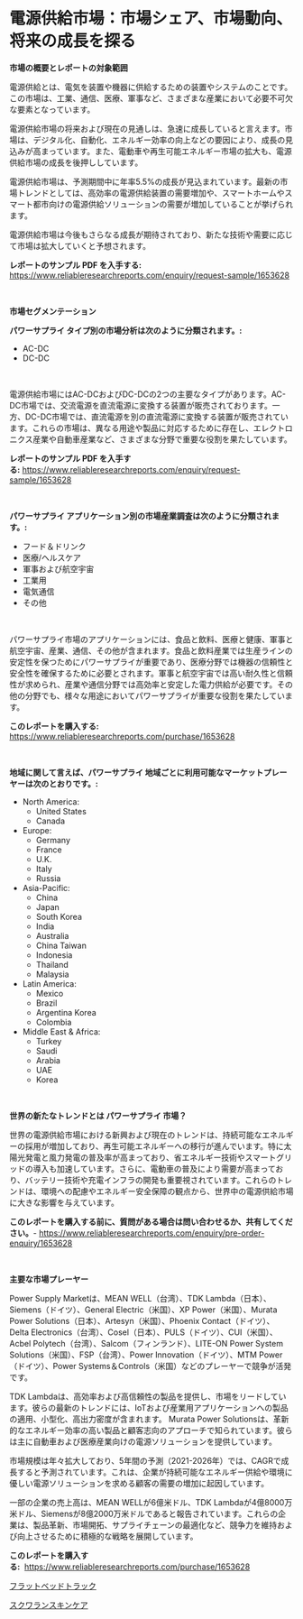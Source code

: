 <p><h1>電源供給市場：市場シェア、市場動向、将来の成長を探る</h1></p><p><strong>市場の概要とレポートの対象範囲</strong></p>
<p><p>電源供給とは、電気を装置や機器に供給するための装置やシステムのことです。この市場は、工業、通信、医療、軍事など、さまざまな産業において必要不可欠な要素となっています。</p><p>電源供給市場の将来および現在の見通しは、急速に成長していると言えます。市場は、デジタル化、自動化、エネルギー効率の向上などの要因により、成長の見込みが高まっています。また、電動車や再生可能エネルギー市場の拡大も、電源供給市場の成長を後押ししています。</p><p>電源供給市場は、予測期間中に年率5.5%の成長が見込まれています。最新の市場トレンドとしては、高効率の電源供給装置の需要増加や、スマートホームやスマート都市向けの電源供給ソリューションの需要が増加していることが挙げられます。</p><p>電源供給市場は今後もさらなる成長が期待されており、新たな技術や需要に応じて市場は拡大していくと予想されます。</p></p>
<p><strong>レポートのサンプル PDF を入手する:</strong> <a href="https://www.reliableresearchreports.com/enquiry/request-sample/1653628">https://www.reliableresearchreports.com/enquiry/request-sample/1653628</a></p>
<p>&nbsp;</p>
<p><strong>市場セグメンテーション</strong></p>
<p><strong>パワーサプライ タイプ別の市場分析は次のように分類されます。:</strong></p>
<p><ul><li>AC-DC</li><li>DC-DC</li></ul></p>
<p>&nbsp;</p>
<p><p>電源供給市場にはAC-DCおよびDC-DCの2つの主要なタイプがあります。AC-DC市場では、交流電源を直流電源に変換する装置が販売されております。一方、DC-DC市場では、直流電源を別の直流電源に変換する装置が販売されています。これらの市場は、異なる用途や製品に対応するために存在し、エレクトロニクス産業や自動車産業など、さまざまな分野で重要な役割を果たしています。</p></p>
<p><strong>レポートのサンプル PDF を入手する:</strong>&nbsp;<a href="https://www.reliableresearchreports.com/enquiry/request-sample/1653628">https://www.reliableresearchreports.com/enquiry/request-sample/1653628</a></p>
<p>&nbsp;</p>
<p><strong> パワーサプライ アプリケーション別の市場産業調査は次のように分類されます。:</strong></p>
<p><ul><li>フード＆ドリンク</li><li>医療/ヘルスケア</li><li>軍事および航空宇宙</li><li>工業用</li><li>電気通信</li><li>その他</li></ul></p>
<p>&nbsp;</p>
<p><p>パワーサプライ市場のアプリケーションには、食品と飲料、医療と健康、軍事と航空宇宙、産業、通信、その他が含まれます。食品と飲料産業では生産ラインの安定性を保つためにパワーサプライが重要であり、医療分野では機器の信頼性と安全性を確保するために必要とされます。軍事と航空宇宙では高い耐久性と信頼性が求められ、産業や通信分野では高効率と安定した電力供給が必要です。その他の分野でも、様々な用途においてパワーサプライが重要な役割を果たしています。</p></p>
<p><strong>このレポートを購入する:</strong>&nbsp; <a href="https://www.reliableresearchreports.com/purchase/1653628">https://www.reliableresearchreports.com/purchase/1653628</a></p>
<p>&nbsp;</p>
<p><strong>地域に関して言えば、パワーサプライ 地域ごとに利用可能なマーケットプレーヤーは次のとおりです。:</strong></p>
<p><ul>
    <li>
        North America:
        <ul>
            <li>United States</li>
            <li>Canada</li>
        </ul>
    </li>
    <li>
        Europe:
        <ul>
            <li>Germany</li>
            <li>France</li>
            <li>U.K.</li>
            <li>Italy</li>
            <li>Russia</li>
        </ul>
    </li>
    <li>
        Asia-Pacific:
        <ul>
            <li>China</li>
            <li>Japan</li>
            <li>South Korea</li>
            <li>India</li>
            <li>Australia</li>
            <li>China Taiwan</li>
            <li>Indonesia</li>
            <li>Thailand</li>
            <li>Malaysia</li>
        </ul>
    </li>
    <li>
        Latin America:
        <ul>
            <li>Mexico</li>
            <li>Brazil</li>
            <li>Argentina Korea</li>
            <li>Colombia</li>
        </ul>
    </li>
    <li>
        Middle East & Africa:
        <ul>
            <li>Turkey</li>
            <li>Saudi</li>
            <li>Arabia</li>
            <li>UAE</li>
            <li>Korea</li>
        </ul>
    </li>
    </ul></p>
<p>&nbsp;</p>
<p><strong>世界の新たなトレンドとは パワーサプライ 市場？</strong></p>
<p><p>世界の電源供給市場における新興および現在のトレンドは、持続可能なエネルギーの採用が増加しており、再生可能エネルギーへの移行が進んでいます。特に太陽光発電と風力発電の普及率が高まっており、省エネルギー技術やスマートグリッドの導入も加速しています。さらに、電動車の普及により需要が高まっており、バッテリー技術や充電インフラの開発も重要視されています。これらのトレンドは、環境への配慮やエネルギー安全保障の観点から、世界中の電源供給市場に大きな影響を与えています。</p></p>
<p><strong>このレポートを購入する前に、質問がある場合は問い合わせるか、共有してください。</strong>- <a href="https://www.reliableresearchreports.com/enquiry/pre-order-enquiry/1653628">https://www.reliableresearchreports.com/enquiry/pre-order-enquiry/1653628</a></p>
<p>&nbsp;</p>
<p><strong>主要な市場プレーヤー</strong></p>
<p><p>Power Supply Marketは、MEAN WELL（台湾）、TDK Lambda（日本）、Siemens（ドイツ）、General Electric（米国）、XP Power（米国）、Murata Power Solutions（日本）、Artesyn（米国）、Phoenix Contact（ドイツ）、Delta Electronics（台湾）、Cosel（日本）、PULS（ドイツ）、CUI（米国）、Acbel Polytech（台湾）、Salcom（フィンランド）、LITE-ON Power System Solutions（米国）、FSP（台湾）、Power Innovation（ドイツ）、MTM Power（ドイツ）、Power Systems＆Controls（米国）などのプレーヤーで競争が活発です。</p><p>TDK Lambdaは、高効率および高信頼性の製品を提供し、市場をリードしています。彼らの最新のトレンドには、IoTおよび産業用アプリケーションへの製品の適用、小型化、高出力密度が含まれます。 Murata Power Solutionsは、革新的なエネルギー効率の高い製品と顧客志向のアプローチで知られています。彼らは主に自動車および医療産業向けの電源ソリューションを提供しています。</p><p>市場規模は年々拡大しており、5年間の予測（2021-2026年）では、CAGRで成長すると予測されています。これは、企業が持続可能なエネルギー供給や環境に優しい電源ソリューションを求める顧客の需要の増加に起因しています。</p><p>一部の企業の売上高は、MEAN WELLが6億米ドル、TDK Lambdaが4億8000万米ドル、Siemensが8億2000万米ドルであると報告されています。これらの企業は、製品革新、市場開拓、サプライチェーンの最適化など、競争力を維持および向上させるために積極的な戦略を展開しています。</p></p>
<p><strong>このレポートを購入する:</strong>&nbsp;&nbsp;<a href="https://www.reliableresearchreports.com/purchase/1653628">https://www.reliableresearchreports.com/purchase/1653628</a></p>
<p><p><a href="https://medium.com/@isabeleterson7845/%E3%83%95%E3%83%A9%E3%83%83%E3%83%88%E3%83%99%E3%83%83%E3%83%89%E3%83%88%E3%83%A9%E3%83%83%E3%82%AF%E5%B8%82%E5%A0%B4-%E5%B8%82%E5%A0%B4%E3%82%B7%E3%82%A7%E3%82%A2-%E5%B8%82%E5%A0%B4%E5%8B%95%E5%90%91-%E3%81%8A%E3%82%88%E3%81%B3%E5%B0%86%E6%9D%A5%E3%81%AE%E6%88%90%E9%95%B7%E3%81%AE%E6%8E%A2%E7%B4%A2-d523691cc903">フラットベッドトラック</a></p><p><a href="https://medium.com/@chrispcreem58/%E3%82%B9%E3%82%AF%E3%83%AF%E3%83%A9%E3%83%B3%E3%82%B9%E3%82%AD%E3%83%B3%E3%82%B1%E3%82%A2%E5%B8%82%E5%A0%B4%E5%88%86%E6%9E%90-%E3%81%9D%E3%81%AEcagr-%E5%B8%82%E5%A0%B4%E3%82%BB%E3%82%B0%E3%83%A1%E3%83%B3%E3%83%86%E3%83%BC%E3%82%B7%E3%83%A7%E3%83%B3-%E3%81%8A%E3%82%88%E3%81%B3%E3%82%B0%E3%83%AD%E3%83%BC%E3%83%90%E3%83%AB%E6%A5%AD%E7%95%8C%E6%A6%82%E8%A6%81-04654fa6b4f0">スクワランスキンケア</a></p></p>